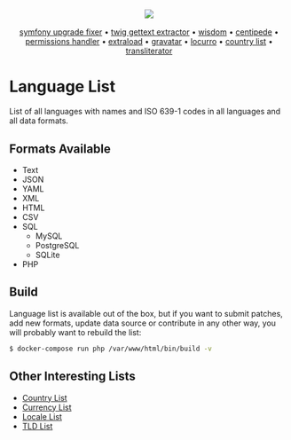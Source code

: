 <h3 align="center">
    <a href="https://github.com/umpirsky/language-list">
        <img src="https://farm2.staticflickr.com/1709/25098526884_ae4d50465f_o_d.png" />
    </a>
</h3>
<p align="center">
  <a href="https://github.com/umpirsky/Symfony-Upgrade-Fixer">symfony upgrade fixer</a> &bull;
  <a href="https://github.com/umpirsky/Twig-Gettext-Extractor">twig gettext extractor</a> &bull;
  <a href="https://github.com/umpirsky/wisdom">wisdom</a> &bull;
  <a href="https://github.com/umpirsky/centipede">centipede</a> &bull;
  <a href="https://github.com/umpirsky/PermissionsHandler">permissions handler</a> &bull;
  <a href="https://github.com/umpirsky/Extraload">extraload</a> &bull;
  <a href="https://github.com/umpirsky/Gravatar">gravatar</a> &bull;
  <a href="https://github.com/umpirsky/locurro">locurro</a> &bull;
  <a href="https://github.com/umpirsky/country-list">country list</a> &bull;
  <a href="https://github.com/umpirsky/Transliterator">transliterator</a>
</p>

Language List
=============

List of all languages with names and ISO 639-1 codes in all languages and all data formats.

Formats Available
-----------------

- Text
- JSON
- YAML
- XML
- HTML
- CSV
- SQL
    * MySQL
    * PostgreSQL
    * SQLite
- PHP

Build
-----

Language list is available out of the box, but if you want to submit patches, add new formats,
update data source or contribute in any other way, you will probably want to rebuild the list:

```bash
$ docker-compose run php /var/www/html/bin/build -v
```

Other Interesting Lists
-----------------------

* [Country List](https://github.com/umpirsky/country-list)
* [Currency List](https://github.com/umpirsky/currency-list)
* [Locale List](https://github.com/umpirsky/locale-list)
* [TLD List](https://github.com/umpirsky/tld-list)
